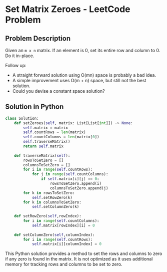 
# Set Matrix Zeroes - LeetCode Problem

## Problem Description
Given an `m x n` matrix. If an element is 0, set its entire row and column to 0. Do it in-place.

Follow up:
- A straight forward solution using O(mn) space is probably a bad idea.
- A simple improvement uses O(m + n) space, but still not the best solution.
- Could you devise a constant space solution?

## Solution in Python

```python
class Solution:
    def setZeroes(self, matrix: List[List[int]]) -> None:
        self.matrix = matrix
        self.countRows = len(matrix)
        self.countColumns = len(matrix[0])
        self.traverseMatrix()
        return self.matrix
    
    def traverseMatrix(self):
        rowsToSetZero = []
        columnsToSetZero = []
        for i in range(self.countRows):
            for j in range(self.countColumns):
                if self.matrix[i][j] == 0:
                    rowsToSetZero.append(i)
                    columnsToSetZero.append(j)
        for k in rowsToSetZero:
            self.setRowZero(k)
        for k in columnsToSetZero:
            self.setColumnZero(k)
        
    def setRowZero(self,rowIndex):
        for i in range(self.countColumns):
            self.matrix[rowIndex][i] = 0
    
    def setColumnZero(self,columnIndex):
        for i in range(self.countRows):
            self.matrix[i][columnIndex] = 0
```

This Python solution provides a method to set the rows and columns to zero if any zero is found in the matrix. It is not optimized as it uses additional memory for tracking rows and columns to be set to zero.


